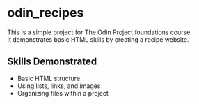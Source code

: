 # odin_recipes
  
This is a simple project for The Odin Project foundations course.  
It demonstrates basic HTML skills by creating a recipe website.  

## Skills Demonstrated  
- Basic HTML structure  
- Using lists, links, and images  
- Organizing files within a project  
